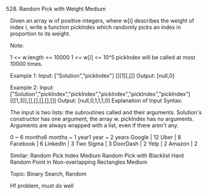 528. Random Pick with Weight
Medium

Given an array w of positive integers, where w[i] describes the weight of index i, write a function pickIndex which randomly picks an index in proportion to its weight.

Note:

1 <= w.length <= 10000
1 <= w[i] <= 10^5
pickIndex will be called at most 10000 times.

Example 1:
Input: 
["Solution","pickIndex"]
[[[1]],[]]
Output: [null,0]

Example 2:
Input: 
["Solution","pickIndex","pickIndex","pickIndex","pickIndex","pickIndex"]
[[[1,3]],[],[],[],[],[]]
Output: [null,0,1,1,1,0]
Explanation of Input Syntax:

The input is two lists: the subroutines called and their arguments. Solution's constructor has one argument, the array w. pickIndex has no arguments. Arguments are always wrapped with a list, even if there aren't any.

0 ~ 6 months6 months ~ 1 year1 year ~ 2 years
Google | 12 Uber | 8 Facebook | 6 LinkedIn | 3 Two Sigma | 3 DoorDash | 2 Yelp | 2 Amazon | 2 

Similar:
Random Pick Index Medium 
Random Pick with Blacklist Hard 
Random Point in Non-overlapping Rectangles Medium

Topic: Binary Search, Random

Hf problem, must do well
